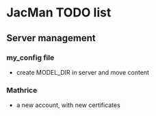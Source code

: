 # JacMan TODO list

## Server management

### my_config file
* create MODEL_DIR in server and move content

### Mathrice
* a new account, with new certificates

